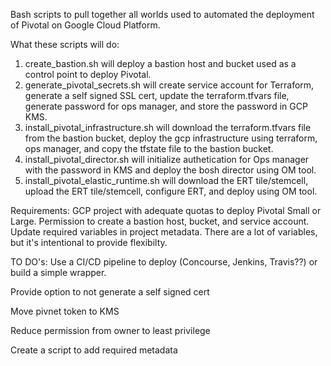 Bash scripts to pull together all worlds used to automated the deployment of Pivotal on Google Cloud Platform. 

What these scripts will do:
1) create_bastion.sh will deploy a bastion host and bucket used as a control point to deploy Pivotal.
2) generate_pivotal_secrets.sh will create service account for Terraform, generate a self signed SSL cert, update the terraform.tfvars file, generate password for ops manager, and store the password in GCP KMS.
3) install_pivotal_infrastructure.sh will download the terraform.tfvars file from the bastion bucket, deploy the gcp infrastructure using terraform, ops manager, and copy the tfstate file to the bastion bucket.
4) install_pivotal_director.sh will initialize authetication for Ops manager with the password in KMS and deploy the bosh director using OM tool.
5) install_pivotal_elastic_runtime.sh will download the ERT tile/stemcell, upload the ERT tile/stemcell, configure ERT, and deploy using OM tool.

Requirements:
GCP project with adequate quotas to deploy Pivotal Small or Large. 
Permission to create a bastion host, bucket, and service account.
Update required variables in project metadata. There are a lot of variables, but it's intentional to provide flexibilty. 

TO DO's:
Use a CI/CD pipeline to deploy (Concourse, Jenkins, Travis??) or build a simple wrapper.

Provide option to not generate a self signed cert

Move pivnet token to KMS

Reduce permission from owner to least privilege

Create a script to add required metadata

